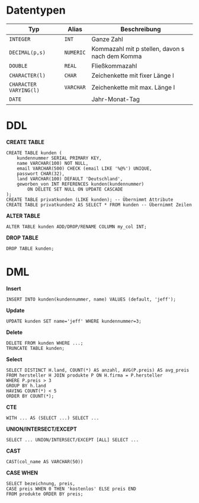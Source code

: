 # Datentypen

| Typ | Alias | Beschreibung |
| ---- | ---- | ---- |
| `INTEGER` | `INT` | Ganze Zahl |
| `DECIMAL(p,s)` | `NUMERIC` | Kommazahl mit p stellen, davon s nach dem Komma |
| `DOUBLE` | `REAL` | Fließkommazahl |
| `CHARACTER(l)` | `CHAR` | Zeichenkette mit fixer Länge l |
| `CHARACTER VARYING(l)` | `VARCHAR` | Zeichenkette mit max. Länge l |
| `DATE` |  | Jahr-Monat-Tag |

# DDL

**CREATE TABLE**
```postgresql
CREATE TABLE kunden (
	kundennummer SERIAL PRIMARY KEY,
	name VARCHAR(100) NOT NULL,
	email VARCHAR(500) CHECK (email LIKE '%@%') UNIQUE,
	passwort CHAR(32),
	land VARCHAR(100) DEFAULT 'Deutschland',
	geworben_von INT REFERENCES kunden(kundennummer)
		ON DELETE SET NULL ON UPDATE CASCADE
);
CREATE TABLE privatkunden (LIKE kunden); -- Übernimmt Attribute
CREATE TABLE privatkunden2 AS SELECT * FROM kunden -- Übernimmt Zeilen
```

**ALTER TABLE**
```postgresql
ALTER TABLE kunden ADD/DROP/RENAME COLUMN my_col INT;
```

**DROP TABLE**
```postgresql
DROP TABLE kunden;
```

# DML

**Insert**
```postgresql
INSERT INTO kunden(kundennummer, name) VALUES (default, 'jeff');
```

**Update**
```postgresql
UPDATE kunden SET name='jeff' WHERE kundennummer=3;
```

**Delete**
```postgresql
DELETE FROM kunden WHERE ...;
TRUNCATE TABLE kunden;
```

**Select**
```postgresql
SELECT DISTINCT H.land, COUNT(*) AS anzahl, AVG(P.preis) AS avg_preis
FROM hersteller H JOIN produkte P ON H.firma = P.hersteller
WHERE P.preis > 3
GROUP BY h.land
HAVING COUNT(*) < 5
ORDER BY COUNT(*);
```

**CTE**
```postgresql
WITH ... AS (SELECT ...) SELECT ...
```

**UNION/INTERSECT/EXCEPT**
```postgresql
SELECT ... UNION/INTERSECT/EXCEPT [ALL] SELECT ...
```

**CAST**
```postgresql
CAST(col_name AS VARCHAR(50))
```

**CASE WHEN**
```postgresql
SELECT bezeichnung, preis,
CASE preis WHEN 0 THEN 'kostenlos' ELSE preis END
FROM produkte ORDER BY preis;
```
